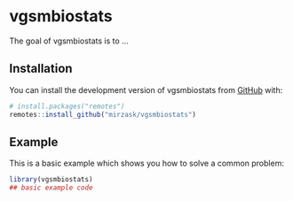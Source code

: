 
# vgsmbiostats

<!-- badges: start -->
<!-- badges: end -->

The goal of vgsmbiostats is to ...

## Installation

You can install the development version of vgsmbiostats from [GitHub](https://github.com/) with:

``` r
# install.packages("remotes")
remotes::install_github("mirzask/vgsmbiostats")
```

## Example

This is a basic example which shows you how to solve a common problem:

``` r
library(vgsmbiostats)
## basic example code
```

